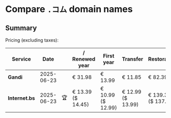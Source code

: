 # Compare `.コム` domain names

## Summary

Pricing (excluding taxes):

| Service | Date |  | / Renewed year | First year | Transfer | Restoration |
|--|--|--|--|--|--|--|
| **Gandi** | 2025-06-23 |  | € 31.98 | € 13.99 | € 11.85 | € 82.39 |
| **Internet.bs** | 2025-06-23 | 🏆 | € 13.39<br>($ 14.45) | € 10.99<br>($ 12.99) | € 12.99<br>($ 13.99) | € 139.35<br>($ 137.49) |
